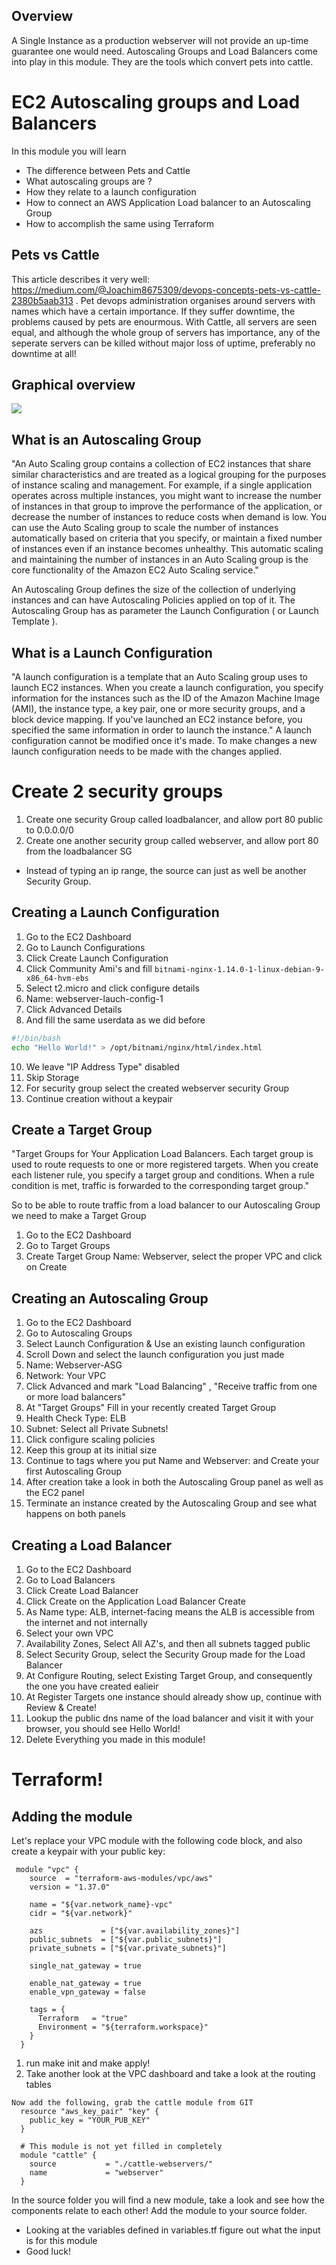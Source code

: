 ## Overview
A Single Instance as a production webserver will not provide an up-time guarantee one would need. Autoscaling Groups and Load Balancers come into play in this module. They are the tools which convert pets into cattle.

# EC2 Autoscaling groups and Load Balancers

In this module you will learn
* The difference between Pets and Cattle
* What autoscaling groups are ?
* How they relate to a launch configuration
* How to connect an AWS Application Load balancer to an Autoscaling Group
* How to accomplish the same using Terraform

## Pets vs Cattle

This article describes it very well: https://medium.com/@Joachim8675309/devops-concepts-pets-vs-cattle-2380b5aab313 . Pet devops administration organises around servers with names which have a certain importance. If they suffer downtime, the problems caused by pets are enourmous. With Cattle, all servers are seen equal, and although the whole group of servers has importance, any of the seperate servers can be killed without major loss of uptime, preferably no downtime at all!

## Graphical overview

<img src="https://docs.aws.amazon.com/elasticloadbalancing/latest/application/images/component_architecture.png"/>

## What is an Autoscaling Group


"An Auto Scaling group contains a collection of EC2 instances that share similar characteristics and are treated as a logical grouping for the purposes of instance scaling and management. For example, if a single application operates across multiple instances, you might want to increase the number of instances in that group to improve the performance of the application, or decrease the number of instances to reduce costs when demand is low. You can use the Auto Scaling group to scale the number of instances automatically based on criteria that you specify, or maintain a fixed number of instances even if an instance becomes unhealthy. This automatic scaling and maintaining the number of instances in an Auto Scaling group is the core functionality of the Amazon EC2 Auto Scaling service."

An Autoscaling Group defines the size of the collection of underlying instances and can have Autoscaling Policies applied on top of it. The Autoscaling Group has as parameter the Launch Configuration ( or Launch Template ).


## What is a Launch Configuration

"A launch configuration is a template that an Auto Scaling group uses to launch EC2 instances. When you create a launch configuration, you specify information for the instances such as the ID of the Amazon Machine Image (AMI), the instance type, a key pair, one or more security groups, and a block device mapping. If you've launched an EC2 instance before, you specified the same information in order to launch the instance."
A launch configuration cannot be modified once it's made. To make changes a new launch configuration needs to be made with the changes applied.


# Create 2 security groups
1. Create one security Group called loadbalancer, and allow port 80 public to 0.0.0.0/0
2. Create one another security group called webserver, and allow port 80 from the loadbalancer SG
* Instead of typing an ip range, the source can just as well be another Security Group.

## Creating a Launch Configuration
1. Go to the EC2 Dashboard
2. Go to Launch Configurations
3. Click Create Launch Configuration
4. Click Community Ami's and fill  `bitnami-nginx-1.14.0-1-linux-debian-9-x86_64-hvm-ebs`
5. Select t2.micro and click configure details
6. Name: webserver-lauch-config-1
7. Click Advanced Details
9. And fill the same userdata as we did before
```bash
#!/bin/bash
echo "Hello World!" > /opt/bitnami/nginx/html/index.html
```
10. We leave "IP Address Type" disabled
11. Skip Storage
12. For security group select the created webserver security Group
13. Continue creation without a keypair

## Create a Target Group

"Target Groups for Your Application Load Balancers. Each target group is used to route requests to one or more registered targets. When you create each listener rule, you specify a target group and conditions. When a rule condition is met, traffic is forwarded to the corresponding target group."

So to be able to route traffic from a load balancer to our Autoscaling Group we need to make a Target Group
1. Go to the EC2 Dashboard
2. Go to Target Groups
3. Create Target Group
Name: Webserver, select the proper VPC and click on Create

## Creating an Autoscaling Group
1. Go to the EC2 Dashboard
2. Go to Autoscaling Groups
3. Select Launch Configuration & Use an existing launch configuration
4. Scroll Down and select the launch configuration you just made
5. Name: Webserver-ASG
6. Network: Your VPC
7. Click Advanced and mark "Load Balancing" , "Receive traffic from one or more load balancers"
8. At "Target Groups" Fill in your recently created Target Group
9. Health Check Type: ELB
10. Subnet: Select all Private Subnets!
11. Click configure scaling policies
12. Keep this group at its initial size
13. Continue to tags where you put Name and Webserver: and Create your first Autoscaling Group
13. After creation take a look in both the Autoscaling Group panel as well as the EC2 panel
14. Terminate an instance created by the Autoscaling Group and see what happens on both panels

## Creating a Load Balancer
1. Go to the EC2 Dashboard
2. Go to Load Balancers
3. Click Create Load Balancer
4. Click Create on the Application Load Balancer Create
5. As Name type: ALB, internet-facing means the ALB is accessible from the internet and not internally
6. Select your own VPC
7. Availability Zones, Select All AZ's, and then all subnets tagged public
8. Select Security Group, select the Security Group made for the Load Balancer
9. At Configure Routing, select Existing Target Group, and consequently the one you have created ealieir
10. At Register Targets one instance should already show up, continue with Review & Create!
11. Lookup the public dns name of the load balancer and visit it with your browser, you should see Hello World!
12. Delete Everything you made in this module!

# Terraform!

## Adding the module

Let's replace your VPC module with the following code block, and also create a keypair with your public key:

```
 module "vpc" {
    source  = "terraform-aws-modules/vpc/aws"
    version = "1.37.0"

    name = "${var.network_name}-vpc"
    cidr = "${var.network}"

    azs             = ["${var.availability_zones}"]
    public_subnets  = ["${var.public_subnets}"]
    private_subnets = ["${var.private_subnets}"]

    single_nat_gateway = true

    enable_nat_gateway = true
    enable_vpn_gateway = false

    tags = {
      Terraform   = "true"
      Environment = "${terraform.workspace}"
    }
  }

```
1. run make init and make apply!
2. Take another look at the VPC dashboard and take a look at the routing tables

```
Now add the following, grab the cattle module from GIT
  resource "aws_key_pair" "key" {
    public_key = "YOUR_PUB_KEY"
  }

  # This module is not yet filled in completely
  module "cattle" {
    source           = "./cattle-webservers/"
    name             = "webserver"
  }
```

In the source folder you will find a new module, take a look and see how the components relate to each other! Add the module to your source folder.
* Looking at the variables defined in variables.tf figure out what the input is for this module
* Good luck!
